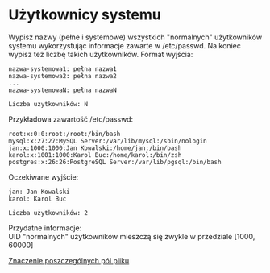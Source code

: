 # Użytkownicy systemu
Wypisz nazwy (pełne i systemowe) wszystkich "normalnych" użytkowników
systemu wykorzystując informacje zawarte w /etc/passwd. Na koniec wypisz
też liczbę takich użytkowników. Format wyjścia:
````
nazwa-systemowa1: pełna nazwa1
nazwa-systemowa2: pełna nazwa2
...
nazwa-systemowaN: pełna nazwaN

Liczba użytkowników: N
````

Przykładowa zawartość /etc/passwd:
````
root:x:0:0:root:/root:/bin/bash
mysql:x:27:27:MySQL Server:/var/lib/mysql:/sbin/nologin
jan:x:1000:1000:Jan Kowalski:/home/jan:/bin/bash
karol:x:1001:1000:Karol Buc:/home/karol:/bin/zsh
postgres:x:26:26:PostgreSQL Server:/var/lib/pgsql:/bin/bash
````
Oczekiwane wyjście:
````
jan: Jan Kowalski
karol: Karol Buc

Liczba użytkowników: 2
````

Przydatne informacje:  
UID "normalnych" użytkowników mieszczą się zwykle w przedziale [1000, 60000]

[Znaczenie poszczególnych pól pliku](https://en.wikipedia.org/wiki/Passwd_%28file%29#Password_file)
